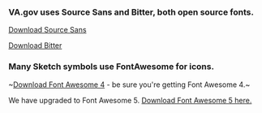 ### VA.gov uses Source Sans and Bitter, both open source fonts.

[Download Source Sans](https://www.fontsquirrel.com/fonts/source-sans-pro)

[Download Bitter](https://www.fontsquirrel.com/fonts/bitter)

### Many Sketch symbols use FontAwesome for icons.

~[Download Font Awesome 4](https://fontawesome.com/v4.7.0/) - be sure you're getting Font Awesome 4.~

We have upgraded to Font Awesome 5. [Download Font Awesome 5 here.](https://fontawesome.com/download)
